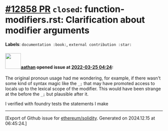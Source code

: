 # [\#12858 PR](https://github.com/ethereum/solidity/pull/12858) `closed`: function-modifiers.rst: Clarification about modifier arguments
**Labels**: `documentation :book:`, `external contribution :star:`


#### <img src="https://avatars.githubusercontent.com/u/24279435?v=4" width="50">[aathan](https://github.com/aathan) opened issue at [2022-03-25 04:24](https://github.com/ethereum/solidity/pull/12858):

The original pronoun usage had me wondering, for example, if there wasn't some kind of syntax magic like the ``_;`` that may have promoted access to locals up to the lexical scope of the modifier. This would have been strange at the before the ``_;`` but plausible after it.

I verified with foundry tests the statements I make





-------------------------------------------------------------------------------



[Export of Github issue for [ethereum/solidity](https://github.com/ethereum/solidity). Generated on 2024.12.15 at 06:45:24.]

